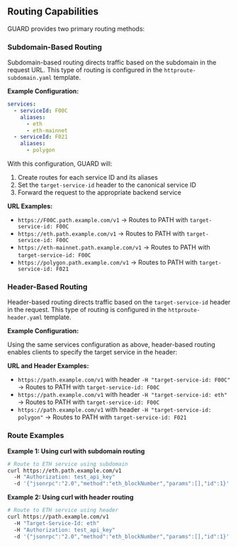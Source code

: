 ## Routing Capabilities

GUARD provides two primary routing methods:

### Subdomain-Based Routing

Subdomain-based routing directs traffic based on the subdomain in the request URL. This type of routing is configured in the `httproute-subdomain.yaml` template.

**Example Configuration:**

```yaml
services:
  - serviceId: F00C
    aliases:
      - eth
      - eth-mainnet
  - serviceId: F021
    aliases:
      - polygon
```

With this configuration, GUARD will:

1. Create routes for each service ID and its aliases
2. Set the `target-service-id` header to the canonical service ID
3. Forward the request to the appropriate backend service

**URL Examples:**

- `https://F00C.path.example.com/v1` → Routes to PATH with `target-service-id: F00C`
- `https://eth.path.example.com/v1` → Routes to PATH with `target-service-id: F00C`
- `https://eth-mainnet.path.example.com/v1` → Routes to PATH with `target-service-id: F00C`
- `https://polygon.path.example.com/v1` → Routes to PATH with `target-service-id: F021`

### Header-Based Routing

Header-based routing directs traffic based on the `target-service-id` header in the request. This type of routing is configured in the `httproute-header.yaml` template.

**Example Configuration:**

Using the same services configuration as above, header-based routing enables clients to specify the target service in the header:

**URL and Header Examples:**

- `https://path.example.com/v1` with header `-H "target-service-id: F00C"` → Routes to PATH with `target-service-id: F00C`
- `https://path.example.com/v1` with header `-H "target-service-id: eth"` → Routes to PATH with `target-service-id: F00C`
- `https://path.example.com/v1` with header `-H "target-service-id: polygon"` → Routes to PATH with `target-service-id: F021`

### Route Examples

**Example 1: Using curl with subdomain routing**

```bash
# Route to ETH service using subdomain
curl https://eth.path.example.com/v1
  -H "Authorization: test_api_key"
  -d '{"jsonrpc":"2.0","method":"eth_blockNumber","params":[],"id":1}'
```

**Example 2: Using curl with header routing**

```bash
# Route to ETH service using header
curl https://path.example.com/v1
  -H "Target-Service-Id: eth"
  -H "Authorization: test_api_key"
  -d '{"jsonrpc":"2.0","method":"eth_blockNumber","params":[],"id":1}'
```

